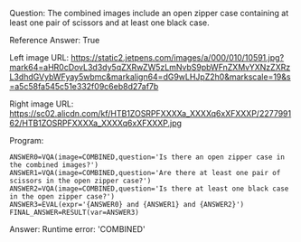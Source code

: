 Question: The combined images include an open zipper case containing at least one pair of scissors and at least one black case.

Reference Answer: True

Left image URL: https://static2.jetpens.com/images/a/000/010/10591.jpg?mark64=aHR0cDovL3d3dy5qZXRwZW5zLmNvbS9pbWFnZXMvYXNzZXRzL3dhdGVybWFyay5wbmc&markalign64=dG9wLHJpZ2h0&markscale=19&s=a5c58fa545c51e332f09c6eb8d27af7b

Right image URL: https://sc02.alicdn.com/kf/HTB1ZOSRPFXXXXa_XXXXq6xXFXXXP/227799162/HTB1ZOSRPFXXXXa_XXXXq6xXFXXXP.jpg

Program:

```
ANSWER0=VQA(image=COMBINED,question='Is there an open zipper case in the combined images?')
ANSWER1=VQA(image=COMBINED,question='Are there at least one pair of scissors in the open zipper case?')
ANSWER2=VQA(image=COMBINED,question='Is there at least one black case in the open zipper case?')
ANSWER3=EVAL(expr='{ANSWER0} and {ANSWER1} and {ANSWER2}')
FINAL_ANSWER=RESULT(var=ANSWER3)
```
Answer: Runtime error: 'COMBINED'


